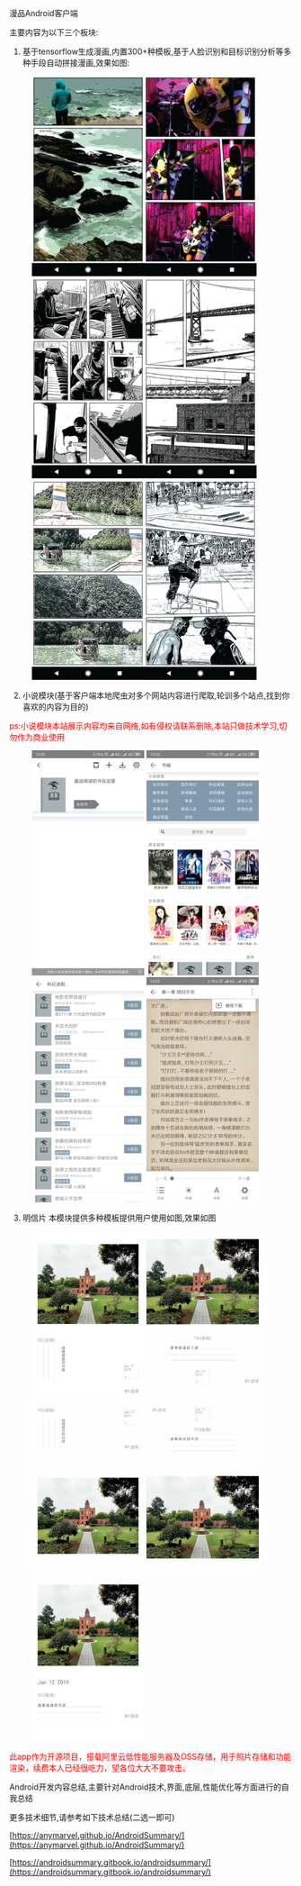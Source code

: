 漫品Android客户端

主要内容为以下三个板块:

1. 基于tensorflow生成漫画,内置300+种模板,基于人脸识别和目标识别分析等多种手段自动拼接漫画,效果如图:

<figure class="half">
    <img src="pictures/manhua.webp" width="200"/><img src="pictures/manhua_1.webp" width="200"/><img src="pictures/manhua_2.webp" width="200"/><img src="pictures/manhua_3.webp" width="200"/><img src="pictures/manhua_4.webp" width="200"/><img src="pictures/manhua_5.webp" width="200"/>
</figure>

2. 小说模块(基于客户端本地爬虫对多个网站内容进行爬取,轮训多个站点,找到你喜欢的内容为目的)

<font color=red>ps:小说模块本站展示内容均来自网络,如有侵权请联系删除,本站只做技术学习,切勿作为商业使用</font>
<figure class="half">
    <img src="pictures/xiaoshuo_4.jpeg" width="200" height="400"/> <img src="pictures/xiaoshuo_3.jpeg" width="200" height="400"/> <img src="pictures/xiaoshuo_2.jpeg" width="200" height="400"/> <img src="pictures/xiaoshuo_1.jpeg" width="200" height="400"/>
</figure>

3. 明信片 本模块提供多种模板提供用户使用如图,效果如图

<figure class="half">
    <img src="pictures/pic_template2.jpg" width="200" height="300"/> <img src="pictures/pic_template3.jpg" width="200" height="300"/> <img src="pictures/pic_template5.jpg" width="200" height="300"/> <img src="pictures/pic_template6.jpg" width="200" height="300"/> <img src="pictures/pic_template8.jpg" width="200" height="300"/>

</figure>


<font color="red">此app作为开源项目，搭载阿里云低性能服务器及OSS存储，用于照片存储和功能渲染，续费本人已经很吃力，望各位大大不要攻击。</font>



Android开发内容总结,主要针对Android技术,界面,底层,性能优化等方面进行的自我总结

更多技术细节,请参考如下技术总结(二选一即可)

[https://anymarvel.github.io/AndroidSummary/](https://anymarvel.github.io/AndroidSummary/)

[https://androidsummary.gitbook.io/androidsummary/](https://androidsummary.gitbook.io/androidsummary/)
